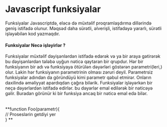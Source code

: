 # Javascript funksiyalar 
Funksiyalar Javascriptdə, eləcə də müxtəlif proqramlaşdırma dillərində geniş istifadə olunur. Məqsəd daha sürətli, əlverişli, istifadəyə yararlı, sürətli işləyəbilən kod yazmaqdır. 
#### Funksiyalar Necə işləyirlər ?
Funksiyalar müxtəlif dəyişənlərdən istifadə edərək və ya bir araya gətirərək bu dəyişənlərdən tələbə uyğun nəticə qaytaran bir qrupdur. Hər bir funksiyanın bir adı və funksiyaya ötürülən dəyərləri göstərən parametri(leri,) olur. Lakin hər funksiyanın parametrinin olması zəruri deyil. Parametrsiz funksiyalar adından da göründüyü kimi parametr qəbul etmirər. Onların daxilində əməliyyat apardıqdan çağıra bilərik. Funksiyalar işləyərkən bir neçə dəyərlərdən istifadə edirlər. bu dəyərlər emal edilərək bir nəticəyə gəlir. Buradan görünür ki bir funksiya ancaq bir nəticə emal edə bilər. <br>
###### 
**function Foo(parametr){ <br>
    // Proseslərin getdiyi yer <br>
} **

